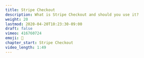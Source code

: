 ```yaml
---
title: Stripe Checkout
description: What is Stripe Checkout and should you use it?
weight: 20
lastmod: 2020-04-20T10:23:30-09:00
draft: false
vimeo: 416760724
emoji: 🛒
chapter_start: Stripe Checkout
video_length: 1:49
---
```

